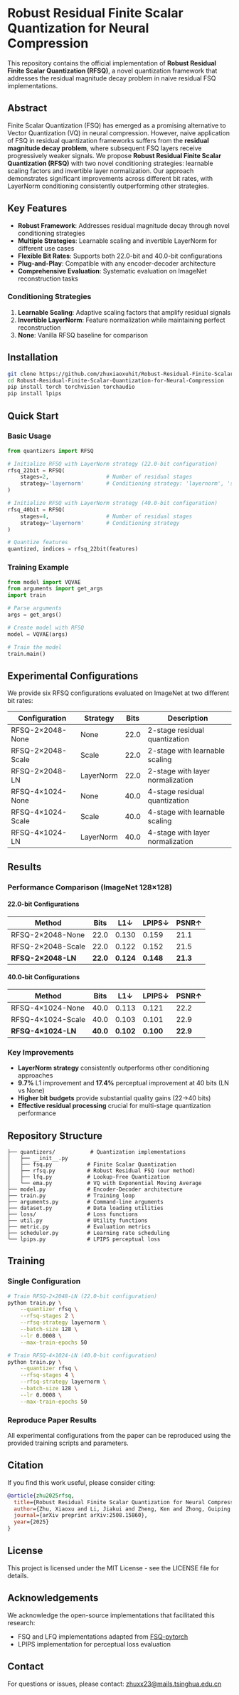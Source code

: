 # Robust Residual Finite Scalar Quantization for Neural Compression

This repository contains the official implementation of **Robust Residual Finite Scalar Quantization (RFSQ)**, a novel quantization framework that addresses the residual magnitude decay problem in naive residual FSQ implementations.

## Abstract

Finite Scalar Quantization (FSQ) has emerged as a promising alternative to Vector Quantization (VQ) in neural compression. However, naive application of FSQ in residual quantization frameworks suffers from the **residual magnitude decay problem**, where subsequent FSQ layers receive progressively weaker signals. We propose **Robust Residual Finite Scalar Quantization (RFSQ)** with two novel conditioning strategies: learnable scaling factors and invertible layer normalization. Our approach demonstrates significant improvements across different bit rates, with LayerNorm conditioning consistently outperforming other strategies.

## Key Features

- **Robust Framework**: Addresses residual magnitude decay through novel conditioning strategies
- **Multiple Strategies**: Learnable scaling and invertible LayerNorm for different use cases
- **Flexible Bit Rates**: Supports both 22.0-bit and 40.0-bit configurations
- **Plug-and-Play**: Compatible with any encoder-decoder architecture
- **Comprehensive Evaluation**: Systematic evaluation on ImageNet reconstruction tasks

### Conditioning Strategies

1. **Learnable Scaling**: Adaptive scaling factors that amplify residual signals
2. **Invertible LayerNorm**: Feature normalization while maintaining perfect reconstruction
3. **None**: Vanilla RFSQ baseline for comparison

## Installation

```bash
git clone https://github.com/zhuxiaoxuhit/Robust-Residual-Finite-Scalar-Quantization-for-Neural-Compression.git
cd Robust-Residual-Finite-Scalar-Quantization-for-Neural-Compression
pip install torch torchvision torchaudio
pip install lpips
```

## Quick Start

### Basic Usage

```python
from quantizers import RFSQ

# Initialize RFSQ with LayerNorm strategy (22.0-bit configuration)
rfsq_22bit = RFSQ(
    stages=2,                  # Number of residual stages
    strategy='layernorm'       # Conditioning strategy: 'layernorm', 'scale', or 'none'
)

# Initialize RFSQ with LayerNorm strategy (40.0-bit configuration)
rfsq_40bit = RFSQ(
    stages=4,                  # Number of residual stages
    strategy='layernorm'       # Conditioning strategy
)

# Quantize features
quantized, indices = rfsq_22bit(features)
```

### Training Example

```python
from model import VQVAE
from arguments import get_args
import train

# Parse arguments
args = get_args()

# Create model with RFSQ
model = VQVAE(args)

# Train the model
train.main()
```

## Experimental Configurations

We provide six RFSQ configurations evaluated on ImageNet at two different bit rates:

| Configuration | Strategy | Bits | Description |
|---------------|----------|------|-------------|
| RFSQ-2×2048-None | None | 22.0 | 2-stage residual quantization |
| RFSQ-2×2048-Scale | Scale | 22.0 | 2-stage with learnable scaling |
| RFSQ-2×2048-LN | LayerNorm | 22.0 | 2-stage with layer normalization |
| RFSQ-4×1024-None | None | 40.0 | 4-stage residual quantization |
| RFSQ-4×1024-Scale | Scale | 40.0 | 4-stage with learnable scaling |
| RFSQ-4×1024-LN | LayerNorm | 40.0 | 4-stage with layer normalization |

## Results

### Performance Comparison (ImageNet 128×128)

#### 22.0-bit Configurations
| Method | Bits | L1↓ | LPIPS↓ | PSNR↑ |
|--------|------|-----|--------|-------|
| RFSQ-2×2048-None | 22.0 | 0.130 | 0.159 | 21.1 |
| RFSQ-2×2048-Scale | 22.0 | 0.122 | 0.152 | 21.5 |
| **RFSQ-2×2048-LN** | **22.0** | **0.124** | **0.148** | **21.3** |

#### 40.0-bit Configurations
| Method | Bits | L1↓ | LPIPS↓ | PSNR↑ |
|--------|------|-----|--------|-------|
| RFSQ-4×1024-None | 40.0 | 0.113 | 0.121 | 22.2 |
| RFSQ-4×1024-Scale | 40.0 | 0.103 | 0.101 | 22.9 |
| **RFSQ-4×1024-LN** | **40.0** | **0.102** | **0.100** | **22.9** |

### Key Improvements

- **LayerNorm strategy** consistently outperforms other conditioning approaches
- **9.7%** L1 improvement and **17.4%** perceptual improvement at 40 bits (LN vs None)
- **Higher bit budgets** provide substantial quality gains (22→40 bits)
- **Effective residual processing** crucial for multi-stage quantization performance

## Repository Structure

```
├── quantizers/           # Quantization implementations
│   ├── __init__.py
│   ├── fsq.py           # Finite Scalar Quantization
│   ├── rfsq.py          # Robust Residual FSQ (our method)
│   ├── lfq.py           # Lookup-Free Quantization
│   └── ema.py           # VQ with Exponential Moving Average
├── model.py             # Encoder-Decoder architecture
├── train.py             # Training loop
├── arguments.py         # Command-line arguments
├── dataset.py           # Data loading utilities
├── loss/                # Loss functions
├── util.py              # Utility functions
├── metric.py            # Evaluation metrics
├── scheduler.py         # Learning rate scheduling
└── lpips.py             # LPIPS perceptual loss
```

## Training

### Single Configuration

```bash
# Train RFSQ-2×2048-LN (22.0-bit configuration)
python train.py \
    --quantizer rfsq \
    --rfsq-stages 2 \
    --rfsq-strategy layernorm \
    --batch-size 128 \
    --lr 0.0008 \
    --max-train-epochs 50

# Train RFSQ-4×1024-LN (40.0-bit configuration)
python train.py \
    --quantizer rfsq \
    --rfsq-stages 4 \
    --rfsq-strategy layernorm \
    --batch-size 128 \
    --lr 0.0008 \
    --max-train-epochs 50
```

### Reproduce Paper Results

All experimental configurations from the paper can be reproduced using the provided training scripts and parameters.

## Citation

If you find this work useful, please consider citing:

```bibtex
@article{zhu2025rfsq,
  title={Robust Residual Finite Scalar Quantization for Neural Compression},
  author={Zhu, Xiaoxu and Li, Jiakui and Zheng, Ken and Zhong, Guiping and Wang, Huimeng and Kang, Shiyin and Lin, Dahua},
  journal={arXiv preprint arXiv:2508.15860},
  year={2025}
}
```

## License

This project is licensed under the MIT License - see the LICENSE file for details.

## Acknowledgements

We acknowledge the open-source implementations that facilitated this research:
- FSQ and LFQ implementations adapted from [FSQ-pytorch](https://github.com/duchenzhuang/FSQ-pytorch)
- LPIPS implementation for perceptual loss evaluation

## Contact

For questions or issues, please contact: zhuxx23@mails.tsinghua.edu.cn 
